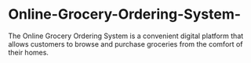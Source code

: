 # Online-Grocery-Ordering-System-
The Online Grocery Ordering System is a convenient digital platform that allows customers to browse and purchase groceries from the comfort of their homes.
